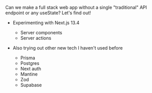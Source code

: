 Can we make a full stack web app without a single "traditional" API endpoint or any useState? Let's find out!

- Experimenting with Next.js 13.4

  - Server components
  - Server actions

- Also trying out other new tech I haven't used before

  - Prisma
  - Postgres
  - Next auth
  - Mantine
  - Zod
  - Supabase